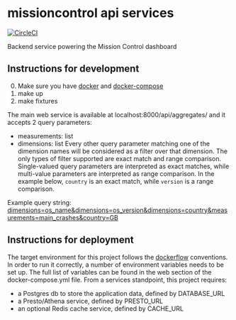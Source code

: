 missioncontrol api services
===========================

[![CircleCI](https://img.shields.io/circleci/project/github/mozilla/missioncontrol/master.svg)](https://circleci.com/gh/mozilla/missioncontrol)

Backend service powering the Mission Control dashboard


Instructions for development
----------------------------

0. Make sure you have [docker](https://docker.io) and [docker-compose](https://github.com/docker/compose)
1. make up
2. make fixtures

The main web service is available at localhost:8000/api/aggregates/ and it accepts
2 query parameters:
 - measurements: list
 - dimensions: list
 Every other query parameter matching one of the dimension names will be considered as a filter over that dimension. The only types of filter supported are exact match and range comparison. Single-valued query parameters are interpreted as  exact matches, while multi-value parameters are interpreted as range comparison. In the example below, `country` is an exact match, while `version` is a range comparison.

 Example query string: [dimensions=os_name&dimensions=os_version&dimensions=country&measurements=main_crashes&country=GB](http://localhost:8000/api/aggregates/?dimensions=os_name&dimensions=os_version&dimensions=country&measurements=main_crashes&country=GB&version=53&version=57)

Instructions for deployment
---------------------------

The target environment for this project follows the [dockerflow](https://github.com/mozilla-services/Dockerflow) conventions.
In order to run it correctly, a number of environment variables needs to be set up.
The full list of variables can be found in the web section of the docker-compose.yml file.
From a services standpoint, this project requires:
 - a Postgres db to store the application data, defined by DATABASE_URL
 - a Presto/Athena service, defined by PRESTO_URL
 - an optional Redis cache service, defined by CACHE_URL

